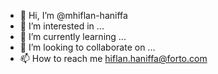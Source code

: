 - 👋 Hi, I’m @mhiflan-haniffa
- 👀 I’m interested in ...
- 🌱 I’m currently learning ...
- 💞️ I’m looking to collaborate on ...
- 📫 How to reach me hiflan.haniffa@forto.com

<!---
mhiflan-haniffa/mhiflan-haniffa is a ✨ special ✨ repository because its `README.md` (this file) appears on your GitHub profile.
You can click the Preview link to take a look at your changes.
--->
